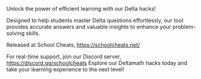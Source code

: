 Unlock the power of efficient learning with our Delta hacks! 

Designed to help students master Delta questions effortlessly, our tool provides accurate answers and valuable insights to enhance your problem-solving skills. 

Released at School Cheats, https://schoolcheats.net/

For real-time support, join our Discord server, https://discord.gg/schoolcheats
Explore our Deltamath hacks today and take your learning experience to the next level!
